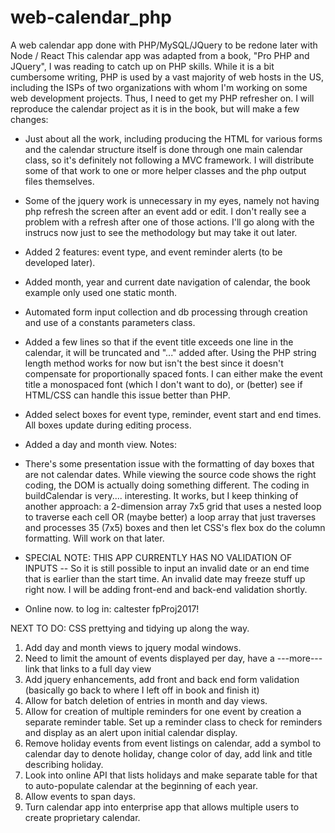 # web-calendar_php
A web calendar app done with PHP/MySQL/JQuery to be redone later with Node / React
This calendar app was adapted from a book, "Pro PHP and JQuery", I was reading to catch up on PHP skills. While it is a bit cumbersome writing, PHP is used by a vast majority of web hosts in the US, including the ISPs of two organizations with whom I'm working on some web development projects. Thus, I need to get my PHP refresher on.
I will reproduce the calendar project as it is in the book, but will make a few changes:
*   Just about all the work, including producing the HTML for various forms and the calendar structure itself is done through one main calendar class, so it's definitely not following a MVC framework. I will distribute some of that work to one or more helper classes and the php output files themselves.
*   Some of the jquery work is unnecessary in my eyes, namely not having php refresh the screen after an event add or edit. I don't really see a problem with a refresh after one of those actions. I'll go along with the instrucs now just to see the methodology but may take it out later.
*   Added 2 features: event type, and event reminder alerts (to be developed later). 
*   Added month, year and current date navigation of calendar, the book example only used one static month.
*   Automated form input collection and db processing through creation and use of a constants parameters class.
*   Added a few lines so that if the event title exceeds one line in the calendar, it will be truncated and "..." added after. Using the PHP string length method works for now but isn't the best since it doesn't compensate for proportionally spaced fonts. I can either make the event title a monospaced font (which I don't want to do), or (better) see if HTML/CSS can handle this issue better than PHP.
*   Added select boxes for event type, reminder, event start and end times. All boxes update during editing process. 
*   Added a day and month view.
Notes:
*   There's some presentation issue with the formatting of day boxes that are not calendar dates. While viewing the source code shows the right coding, the DOM is actually doing something different. The coding in buildCalendar is very.... interesting. It works, but I keep thinking of another approach: a 2-dimension array 7x5 grid that uses a nested loop to traverse each cell OR (maybe better) a loop array that just traverses and processes 35 (7x5) boxes and then let CSS's flex box do the column formatting. Will work on that later.
*   SPECIAL NOTE: THIS APP CURRENTLY HAS NO VALIDATION OF INPUTS -- So it is still possible to input an invalid date or an end time  that is earlier than the start time. An invalid date may freeze stuff up right now. I will be adding front-end and back-end validation shortly.

*   Online now. to log in:  caltester fpProj2017! 

NEXT TO DO:
CSS prettying and tidying up along the way.
1.  Add day and month views to jquery modal windows.
2.  Need to limit the amount of events displayed per day, have a ---more--- link that links to a full day view
3.  Add jquery enhancements, add front and back end form validation (basically go back to where I left off in book and finish it)
4.  Allow for batch deletion of entries in month and day views.
5.  Allow for creation of multiple reminders for one event by creation a separate reminder table. Set up a reminder class to check for reminders and display as an alert upon initial calendar display. 
6.  Remove holiday events from event listings on calendar, add a symbol to calendar day to denote holiday, change color of day, add link and title describing holiday.
7.  Look into online API that lists holidays and make separate table for that to auto-populate calendar at the beginning of each year.
8.  Allow events to span days. 
9.  Turn calendar app into enterprise app that allows multiple users to create proprietary calendar.